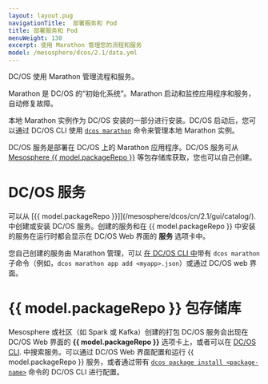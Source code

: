 ```yaml
---
layout: layout.pug
navigationTitle:  部署服务和 Pod
title: 部署服务和 Pod
menuWeight: 130
excerpt: 使用 Marathon 管理您的流程和服务
model: /mesosphere/dcos/2.1/data.yml
---
```


DC/OS 使用 Marathon 管理流程和服务。

Marathon 是 DC/OS 的“初始化系统”。Marathon 启动和监控应用程序和服务，自动修复故障。

本地 Marathon 实例作为 DC/OS 安装的一部分进行安装。DC/OS 启动后，您可以通过 DC/OS CLI 使用  [`dcos marathon`](/mesosphere/dcos/cn/2.1/cli/command-reference/dcos-marathon/) 命令来管理本地 Marathon 实例。

DC/OS 服务是部署在 DC/OS 上的 Marathon 应用程序。DC/OS 服务可从 [Mesosphere {{ model.packageRepo }}](/mesosphere/dcos/cn/2.1/overview/concepts/#mesosphere-universe) 等包存储库获取，您也可以自己创建。

# DC/OS 服务

可以从 [{{ model.packageRepo }}]](/mesosphere/dcos/cn/2.1/gui/catalog/). 中创建或安装 DC/OS 服务。创建的服务和在 {{ model.packageRepo }} 中安装的服务在运行时都会显示在 DC/OS Web 界面的 **服务** 选项卡中。

您自己创建的服务由 Marathon 管理，可以 [在 DC/OS CLI 中](/mesosphere/dcos/cn/2.1/cli/command-reference/)带有 `dcos marathon` 子命令（例如，`dcos marathon app add <myapp>.json`）或通过 DC/OS web 界面。

# {{ model.packageRepo }} 包存储库
Mesosphere 或社区（如 Spark 或 Kafka）创建的打包 DC/OS 服务会出现在 DC/OS Web 界面的 **{{ model.packageRepo }}** 选项卡上，或者可以在 [DC/OS CLI](/mesosphere/dcos/cn/2.1/cli/command-reference/). 中搜索服务。可以通过 DC/OS Web 界面配置和运行 {{ model.packageRepo }} 服务，或者通过带有 [`dcos package install <package-name>`](/mesosphere/dcos/cn/2.1/cli/command-reference/dcos-package/dcos-package-install/) 命令的 DC/OS CLI 进行配置。
